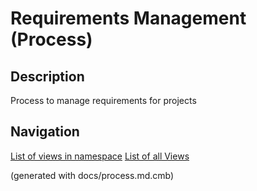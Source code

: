# Requirements Management (Process)
## Description
Process to manage requirements for projects



## Navigation
[List of views in namespace](./views-in-namespace.md)
[List of all Views](../../views.md)

(generated with docs/process.md.cmb)
